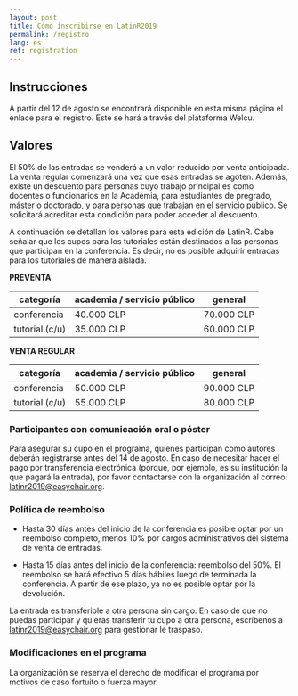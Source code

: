```yaml
---
layout: post
title: Cómo inscribirse en LatinR2019
permalink: /registro
lang: es
ref: registration
---
```


## Instrucciones

A partir del 12 de agosto se encontrará disponible en esta misma página el enlace para el registro. Este se hará a través del plataforma Welcu.  

## Valores

El 50% de las entradas se venderá a un valor reducido por venta anticipada. La venta regular comenzará una vez que esas entradas se agoten. Además, existe un descuento para personas cuyo trabajo principal es como docentes o funcionarios en la Academia, para estudiantes de pregrado, máster o doctorado, y para personas que trabajan en el servicio público. Se solicitará acreditar esta condición para poder acceder al descuento.

A continuación se detallan los valores para esta edición de LatinR. Cabe señalar que los cupos para los tutoriales están destinados a las personas que participan en la conferencia. Es decir, no es posible adquirir entradas para los tutoriales de manera aislada.

**PREVENTA**

| categoría | academia / servicio público | general |
|---|---|---|
| conferencia | 40.000 CLP | 70.000 CLP |
| tutorial (c/u) | 35.000 CLP | 60.000 CLP |


**VENTA REGULAR**

| categoría | academia / servicio público | general |
|---|---|---|
| conferencia | 50.000 CLP | 90.000 CLP |
| tutorial (c/u) | 55.000 CLP | 80.000 CLP |


### Participantes con comunicación oral o póster

Para asegurar su cupo en el programa, quienes participan como autores deberán registrarse antes del 14 de agosto. En caso de necesitar hacer el pago por transferencia electrónica (porque, por ejemplo, es su institución la que pagará la entrada), por favor contactarse con la organización al correo: latinr2019@easychair.org.

### Política de reembolso

- Hasta 30 días antes del inicio de la conferencia es posible optar por un reembolso completo, menos 10% por cargos administrativos del sistema de venta de entradas.

- Hasta 15 días antes del inicio de la conferencia: reembolso del 50%. El reembolso se hará efectivo 5 días hábiles luego de terminada la conferencia. A partir de ese plazo, ya no es posible optar por la devolución.

La entrada es transferible a otra persona sin cargo. En caso de que no puedas participar y quieras transferir tu cupo a otra persona, escríbenos a latinr2019@easychair.org para gestionar le traspaso.

### Modificaciones en el programa

La organización se reserva el derecho de modificar el programa por motivos de caso fortuito o fuerza mayor.
